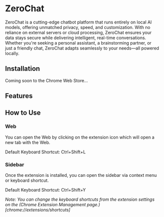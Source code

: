 # ZeroChat
ZeroChat is a cutting-edge chatbot platform that runs entirely on local AI models, offering unmatched privacy, speed, and customization. With no reliance on external servers or cloud processing, ZeroChat ensures your data stays secure while delivering intelligent, real-time conversations. Whether you're seeking a personal assistant, a brainstorming partner, or just a friendly chat, ZeroChat adapts seamlessly to your needs—all powered locally.

## Installation
Coming soon to the Chrome Web Store...

## Features

## How to Use
### Web
You can open the Web by clicking on the extension icon which will open a new tab with the Web.

Default Keyboard Shortcut: Ctrl+Shift+L

### Sidebar
Once the extension is installed, you can open the sidebar via context menu or keyboard shortcut.

Default Keyboard Shortcut: Ctrl+Shift+Y

*Note: You can change the keyboard shortcuts from the extension settings on the (Chrome Extension Management page.)[chrome://extensions/shortcuts]*

